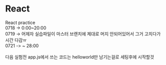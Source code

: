 # React
React practice <br/>
0718 -> 0:00~20:00 <br/>
0719 -> 어제자 실습파일이 마스터 브랜치에 제대로 머지 안되어있어서 그거 고치다가 시간 다감ㅠ<br/>
0721 -> ~ 28:00 <br/><br/>
다음 실험전 app.js에서 쓰는 코드는 helloworld만 남기는걸로 세팅후에 시작할것 <br/>
